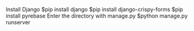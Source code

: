 Install Django
$pip install django
$pip install django-crispy-forms
$pip install pyrebase
Enter the directory with manage.py
$python manage.py runserver